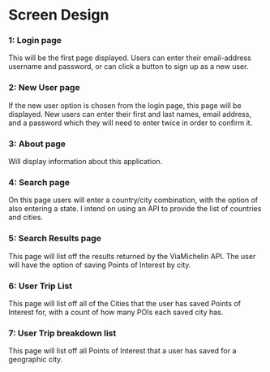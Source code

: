 # Screen Design

### 1: Login page

This will be the first page displayed. Users can enter their email-address username and password, or can click a button to sign up as a new user.

### 2: New User page

If the new user option is chosen from the login page, this page will be displayed. New users can enter their first and last names, email address, and a password which they will need to enter twice in order to confirm it.

### 3: About page

Will display information about this application.

### 4: Search page

On this page users will enter a country/city combination, with the option of also entering a state. I intend on using an API to provide the list of countries and cities.

### 5: Search Results page

This page will list off the results returned by the ViaMichelin API. The user will have the option of saving Points of Interest by city.

### 6: User Trip List

This page will list off all of the Cities that the user has saved Points of Interest for, with a count of how many POIs each saved city has.

### 7: User Trip breakdown list

This page will list off all Points of Interest that a user has saved for a geographic city.

